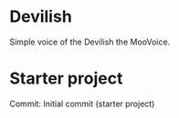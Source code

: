 # Devilish
Simple voice of the Devilish the MooVoice.
# Starter project
Commit: Initial commit (starter project)
